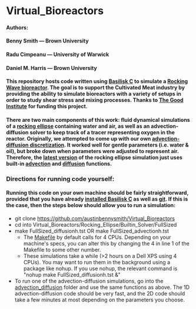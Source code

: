 # Virtual_Bioreactors

#### Authors:
#### Benny Smith — Brown University
#### Radu Cimpeanu — University of Warwick
#### Daniel M. Harris — Brown University

#### This repository hosts code written using [Basilisk C](http://basilisk.fr) to simulate a [Rocking Wave bioreactor](https://link.springer.com/article/10.1023/A:1008025016272). The goal is to support the Cultivated Meat industry by providing the ability to simulate bioreactors with a variety of setups in order to study shear stress and mixing processes. Thanks to [The Good Institute](https://gfi.org) for funding this project.
#### There are two main components of this work: fluid dynamical simulations of a [rocking ellipse](https://github.com/austinbennysmith/Virtual_Bioreactors/tree/main/Rocking_Ellipse) containing water and air, as well as an advection-diffusion solver to keep track of a tracer representing oxygen in the reactor. Originally, we attempted to come up with our own [advection-diffusion discretization](https://github.com/austinbennysmith/Virtual_Bioreactors/tree/main/advection_diffusion). It worked well for gentle parameters (i.e. water & oil), but broke down when parameters were adjusted to represent air. Therefore, the [latest version](https://github.com/austinbennysmith/Virtual_Bioreactors/tree/main/Rocking_Ellipse/Builtin_Solver/FullSized) of the rocking ellipse simulation just uses built-in [advection](http://basilisk.fr/src/advection.h) and [diffusion](http://basilisk.fr/src/diffusion.h) functions.

### **Directions for running code yourself:**
#### Running this code on your own machine should be fairly straightforward, provided that you have already [installed Basilisk C](http://basilisk.fr/src/INSTALL) as well as [git](https://github.com/git-guides/install-git). If this is the case, then the steps below should allow you to run a simulation:
* git clone https://github.com/austinbennysmith/Virtual_Bioreactors
* cd into Virtual_Bioreactors/Rocking_Ellipse/Builtin_Solver/FullSized
* make FullSized_diffusionh.tst OR make FullSized_advectionh.tst 
  - The [Makefile](https://github.com/austinbennysmith/Virtual_Bioreactors/blob/main/Rocking_Ellipse/Builtin_Solver/FullSized/Makefile) by default calls for 4 CPUs. Depending on your machine's specs, you can alter this by changing the 4 in line 1 of the Makefile to some other number.
  - These simulations take a while (>2 hours on a Dell XPS using 4 CPUs). You may want to run them in the background using a package like nohup. If you use nohup, the relevant command is "nohup make FullSized_diffusionh.tst &"
* To run one of the advection-diffusion simulations, go into the [advection_diffusion](https://github.com/austinbennysmith/Virtual_Bioreactors/tree/main/advection_diffusion) folder and use the same functions as above. The 1D advection-diffusion code should be very fast, and the 2D code should take a few minutes at most depending on the parameters you choose.
